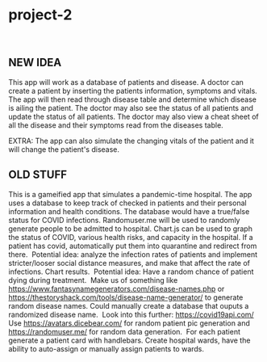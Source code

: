 # project-2

​

## NEW IDEA

This app will work as a database of patients and disease. A doctor can create a patient by inserting the patients information, symptoms and vitals. The app will then read through disease table and determine which disease is ailing the patient. The doctor may also see the status of all patients and update the status of all patients. The doctor may also view a cheat sheet of all the disease and their symptoms read from the diseases table.

EXTRA: The app can also simulate the changing vitals of the patient and it will change the patient's disease.

## OLD STUFF

This is a gameified app that simulates a pandemic-time hospital.
The app uses a database to keep track of checked in patients and their personal information and health conditions.
The database would have a true/false status for COVID infections.
Randomuser.me will be used to randomly generate people to be admitted to hospital.
Chart.js can be used to graph the status of COVID, various health risks, and capacity in the hospital.
If a patient has covid, automatically put them into quarantine and redirect from there.
​
Potential idea: analyze the infection rates of patients and implement stricter/looser social distance measures, and make that affect
the rate of infections. Chart results.
​
Potential idea: Have a random chance of patient dying during treatment.
​
Make us of something like https://www.fantasynamegenerators.com/disease-names.php or https://thestoryshack.com/tools/disease-name-generator/ to generate random disease names. Could manually create a database that ouputs a randomized disease name.
​
Look into this further: https://covid19api.com/
​
Use https://avatars.dicebear.com/ for random patient pic generation and https://randomuser.me/ for random data generation.
​
For each patient generate a patient card with handlebars.
Create hospital wards, have the ability to auto-assign or manually assign patients to wards.
